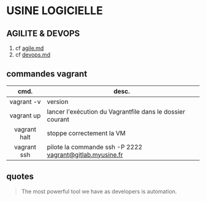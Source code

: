 # USINE LOGICIELLE

## AGILITE & DEVOPS

1. cf [agile.md](./parts/agile.md)
2. cf [devops.md](./parts/devops.md)

## commandes vagrant


|cmd.                 |desc.                                          
|:---------------------:|------------------------------------------------
|vagrant -v           |version
|vagrant up           |lancer l'exécution du Vagrantfile dans le dossier courant
| vagrant halt        |stoppe correctement la VM
|vagrant ssh          |pilote la commande ssh -P 2222 vagrant@gitlab.myusine.fr

## quotes

> The most powerful tool we have as developers is automation.
